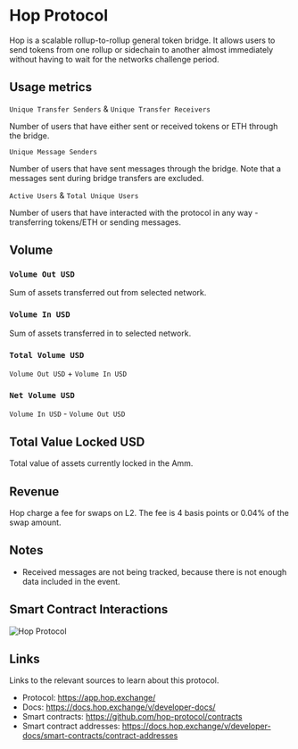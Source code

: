 # Hop Protocol

Hop is a scalable rollup-to-rollup general token bridge. It allows users to send tokens from one rollup or sidechain to another almost immediately without having to wait for the networks challenge period.

## Usage metrics

`Unique Transfer Senders` & `Unique Transfer Receivers`

Number of users that have either sent or received tokens or ETH through the bridge.

`Unique Message Senders`

Number of users that have sent messages through the bridge. Note that a messages sent during bridge transfers are excluded.

`Active Users` & `Total Unique Users`

Number of users that have interacted with the protocol in any way - transferring tokens/ETH or sending messages.

## Volume

### `Volume Out USD`

Sum of assets transferred out from selected network.

### `Volume In USD`

Sum of assets transferred in to selected network.

### `Total Volume USD`

`Volume Out USD` + `Volume In USD`

### `Net Volume USD`

`Volume In USD` - `Volume Out USD`

## Total Value Locked USD

Total value of assets currently locked in the Amm.

## Revenue

Hop charge a fee for swaps on L2. The fee is 4 basis points or 0.04% of the swap amount.

## Notes

- Received messages are not being tracked, because there is not enough data included in the event.

## Smart Contract Interactions

![Hop Protocol](../../docs/images/protocols/hop-protocol.jpg "Hop Protocol")

## Links

Links to the relevant sources to learn about this protocol.

- Protocol: https://app.hop.exchange/
- Docs: https://docs.hop.exchange/v/developer-docs/
- Smart contracts: https://github.com/hop-protocol/contracts
- Smart contract addresses: https://docs.hop.exchange/v/developer-docs/smart-contracts/contract-addresses
